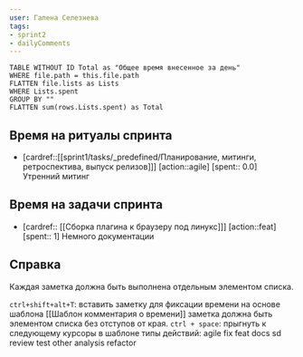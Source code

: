 ```yaml
---
user: Галена Селезнева
tags:
- sprint2
- dailyComments
---
```




```dataview 
TABLE WITHOUT ID Total as "Общее время внесенное за день"
WHERE file.path = this.file.path 
FLATTEN file.lists as Lists
WHERE Lists.spent
GROUP BY ""
FLATTEN sum(rows.Lists.spent) as Total
```
## Время на ритуалы спринта
 
 * [cardref::[[sprint1/tasks/_predefined/Планирование, митинги, ретроспектива, выпуск релизов]]]
  [action::agile] 
  [spent:: 0.0]
   Утренний митинг

## Время на задачи спринта

* [cardref:: [[Сборка плагина к браузеру под линукс]]]
  [action::feat]
  [spent:: 1]
  Немного документации

## Справка

Каждая заметка должна быть выполнена отдельным элементом списка. 

`ctrl+shift+alt+T`:
	вставить заметку для фиксации времени на основе шаблона [[Шаблон комментария о времени]] 
	заметка должна быть элементом списка без отступов от края. 
`ctrl + space`:
	прыгнуть к следующему курсоры в шаблоне
типы действий:
	agile
	fix
	feat
	docs
	sd
	review
	test
	other
	analysis
	refactor

